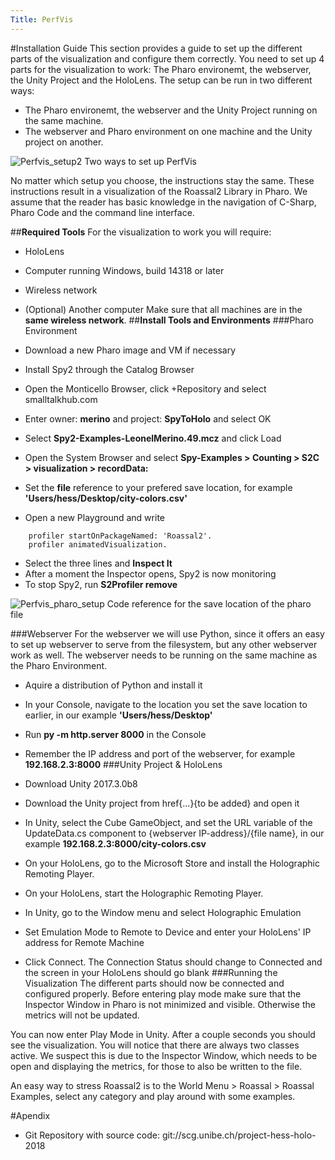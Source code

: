 ```yaml
---
Title: PerfVis
---
```


#Installation Guide
This section provides a guide to set up the different parts of the visualization and configure them correctly. You need to set up 4 parts for the visualization to work: The Pharo environemt, the webserver, the Unity Project and the HoloLens. The setup can be run in two different ways:

- The Pharo environemt, the webserver and the Unity Project running on the same machine. 
- The webserver and Pharo environment on one machine and the Unity project on another.

![Perfvis_setup2](%assets_url%/files/4b/dtkme13cpcga4tuxbkxhd4t8srwqpg/setups.png)
Two ways to set up PerfVis

No matter which setup you choose, the instructions stay the same. These instructions result in a visualization of the Roassal2 Library in Pharo. We assume that the reader has basic knowledge in the navigation of C-Sharp, Pharo Code and the command line interface.

##**Required Tools**
For the visualization to work you will require: 

- HoloLens
- Computer running Windows, build 14318 or later
- Wireless network
- (Optional) Another computer
Make sure that all machines are in the **same wireless network**.
##**Install Tools and Environments**
###Pharo Environment

- Download a new Pharo image and VM if necessary
- Install Spy2 through the Catalog Browser
- Open the Monticello Browser, click \+Repository and select smalltalkhub.com
- Enter owner: **merino** and project: **SpyToHolo** and select OK
- Select **Spy2-Examples-LeonelMerino.49.mcz** and click Load
- Open the System Browser and select **Spy-Examples > Counting > S2C > visualization > recordData:**
- Set the **file** reference to your prefered save location, for example **'Users/hess/Desktop/city-colors.csv'**
- Open a new Playground and write
```	profiler := S2C new.
	profiler startOnPackageNamed: 'Roassal2'.
	profiler animatedVisualization.
```

- Select the three lines and **Inspect It**
- After a moment the Inspector opens, Spy2 is now monitoring
- To stop Spy2, run **S2Profiler remove**

![Perfvis_pharo_setup](%assets_url%/files/90/v1y7wgu1meb6poqucdi4ab7ophyejb/pharo_setup.png)
Code reference for the save location of the pharo file

###Webserver 
For the webserver we will use Python, since it offers an easy to set up webserver to serve from the filesystem, but any other webserver work as well. The webserver needs to be running on the same machine as the Pharo Environment.

- Aquire a distribution of Python and install it
- In your Console, navigate to the location you set the save location to earlier, in our example **'Users/hess/Desktop'**
- Run **py -m http.server 8000** in the Console
- Remember the IP address and port of the webserver, for example **192.168.2.3:8000**
###Unity Project & HoloLens

- Download Unity 2017.3.0b8
- Download the Unity project from href{...}{to be added} and open it
- In Unity, select the Cube GameObject, and set the URL variable of the UpdateData.cs component to {webserver IP-address}/{file name}, in our example **192.168.2.3:8000/city-colors.csv**
- On your HoloLens, go to the Microsoft Store and install the Holographic Remoting Player.
- On your HoloLens, start the Holographic Remoting Player.
- In Unity, go to the Window menu and select Holographic Emulation
- Set Emulation Mode to Remote to Device and enter your HoloLens' IP address for Remote Machine
- Click Connect. The Connection Status should change to Connected and the screen in your HoloLens should go blank
###Running the Visualization
The different parts should now be connected and configured properly. Before entering play mode make sure that the Inspector Window in Pharo is not minimized and visible. Otherwise the metrics will not be updated. 

You can now enter Play Mode in Unity. After a couple seconds you should see the visualization. You will notice that there are always two classes active. We suspect this is due to the Inspector Window, which needs to be open and displaying the metrics, for those to also be written to the file.

An easy way to stress Roassal2 is to the World Menu > Roassal > Roassal Examples, select any category and play around with some examples.

#Apendix

-  Git Repository with source code: git://scg.unibe.ch/project-hess-holo-2018
